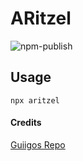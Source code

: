 # ARitzel

![npm-publish](https://github.com/guiigos/card/workflows/npm-publish/badge.svg)


## Usage

```
npx aritzel
```

#### Credits
[Guiigos Repo](https://github.com/guiigos/card)